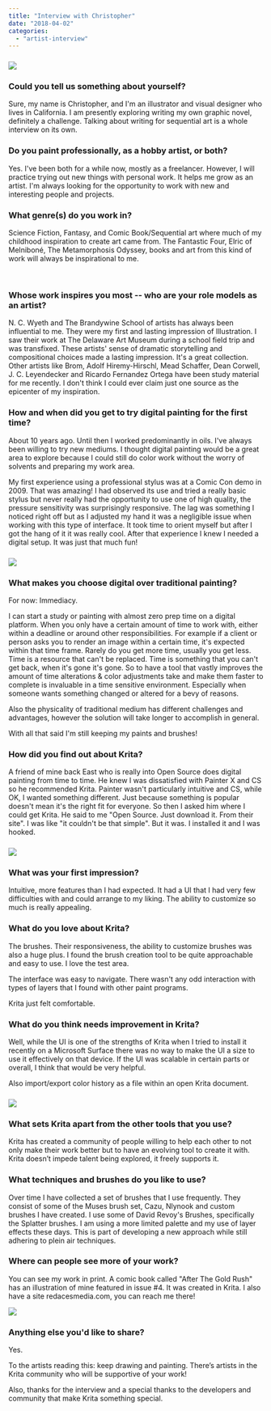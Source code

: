 ```yaml
---
title: "Interview with Christopher"
date: "2018-04-02"
categories: 
  - "artist-interview"
---
```


### ![](../images/Artfellowstudy.png)

### Could you tell us something about yourself?

Sure, my name is Christopher, and I'm an illustrator and visual designer who lives in California. I am presently exploring writing my own graphic novel, definitely a challenge. Talking about writing for sequential art is a whole interview on its own.

### Do you paint professionally, as a hobby artist, or both?

Yes. I've been both for a while now, mostly as a freelancer. However, I will practice trying out new things with personal work. It helps me grow as an artist. I'm always looking for the opportunity to work with new and interesting people and projects.

### What genre(s) do you work in?

Science Fiction, Fantasy, and Comic Book/Sequential art where much of my childhood inspiration to create art came from. The Fantastic Four, Elric of Melniboné, The Metamorphosis Odyssey, books and art from this kind of work will always be inspirational to me.

 

### Whose work inspires you most -- who are your role models as an artist?

N. C. Wyeth and The Brandywine School of artists has always been influential to me. They were my first and lasting impression of Illustration. I saw their work at The Delaware Art Museum during a school field trip and was transfixed. These artists' sense of dramatic storytelling and compositional choices made a lasting impression. It's a great collection. Other artists like Brom, Adolf Hiremy-Hirschl, Mead Schaffer, Dean Corwell, J. C. Leyendecker and Ricardo Fernandez Ortega have been study material for me recently. I don't think I could ever claim just one source as the epicenter of my inspiration.

### How and when did you get to try digital painting for the first time?

About 10 years ago. Until then I worked predominantly in oils. I've always been willing to try new mediums. I thought digital painting would be a great area to explore because I could still do color work without the worry of solvents and preparing my work area.

My first experience using a professional stylus was at a Comic Con demo in 2009. That was amazing! I had observed its use and tried a really basic stylus but never really had the opportunity to use one of high quality, the pressure sensitivity was surprisingly responsive. The lag was something I noticed right off but as I adjusted my hand it was a negligible issue when working with this type of interface. It took time to orient myself but after I got the hang of it it was really cool. After that experience I knew I needed a digital setup. It was just that much fun!

### ![](../images/drazi_post.png)

### What makes you choose digital over traditional painting?

For now: Immediacy.

I can start a study or painting with almost zero prep time on a digital platform. When you only have a certain amount of time to work with, either within a deadline or around other responsibilities. For example if a client or person asks you to render an image within a certain time, it's expected within that time frame. Rarely do you get more time, usually you get less. Time is a resource that can't be replaced. Time is something that you can't get back, when it's gone it's gone. So to have a tool that vastly improves the amount of time alterations & color adjustments take and make them faster to complete is invaluable in a time sensitive environment. Especially when someone wants something changed or altered for a bevy of reasons.

Also the physicality of traditional medium has different challenges and advantages, however the solution will take longer to accomplish in general.

With all that said I'm still keeping my paints and brushes!

### How did you find out about Krita?

A friend of mine back East who is really into Open Source does digital painting from time to time. He knew I was dissatisfied with Painter X and CS so he recommended Krita. Painter wasn't particularly intuitive and CS, while OK, I wanted something different. Just because something is popular doesn't mean it's the right fit for everyone. So then I asked him where I could get Krita. He said to me "Open Source. Just download it. From their site". I was like "it couldn't be that simple". But it was. I installed it and I was hooked.

### ![](../images/Stesia.png)

### What was your first impression?

Intuitive, more features than I had expected. It had a UI that I had very few difficulties with and could arrange to my liking. The ability to customize so much is really appealing.

### What do you love about Krita?

The brushes. Their responsiveness, the ability to customize brushes was also a huge plus. I found the brush creation tool to be quite approachable and easy to use. I love the test area.

The interface was easy to navigate. There wasn't any odd interaction with types of layers that I found with other paint programs.

Krita just felt comfortable.

### What do you think needs improvement in Krita?

Well, while the UI is one of the strengths of Krita when I tried to install it recently on a Microsoft Surface there was no way to make the UI a size to use it effectively on that device. If the UI was scalable in certain parts or overall, I think that would be very helpful.

Also import/export color history as a file within an open Krita document.

### ![](../images/SA_Couple.png)

### What sets Krita apart from the other tools that you use?

Krita has created a community of people willing to help each other to not only make their work better but to have an evolving tool to create it with. Krita doesn’t impede talent being explored, it freely supports it.

### What techniques and brushes do you like to use?

Over time I have collected a set of brushes that I use frequently. They consist of some of the Muses brush set, Cazu, Nlynook and custom brushes I have created. I use some of David Revoy's Brushes, specifically the Splatter brushes. I am using a more limited palette and my use of layer effects these days. This is part of developing a new approach while still adhering to plein air techniques.

### Where can people see more of your work?

You can see my work in print. A comic book called "After The Gold Rush" has an illustration of mine featured in issue #4. It was created in Krita. I also have a site redacesmedia.com, you can reach me there!

![](../images/prince_trib.png)

### Anything else you'd like to share?

Yes.

To the artists reading this: keep drawing and painting. There’s artists in the Krita community who will be supportive of your work!

Also, thanks for the interview and a special thanks to the developers and community that make Krita something special.
